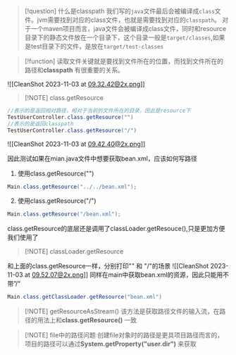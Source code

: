 
> [!question] 什么是classpath
> 我们写的`java`文件最后会被编译成`class`文件。jvm需要找到对应的class文件，也就是需要找到对应的`classpath`。
对于一个maven项目而言，java文件会被编译成class文件，同时和resource目录下的静态文件放在一个目录下，这个目录一般是`target/classes`,如果是test目录下的文件，是放在`target/test-classes`

> [!function] 
> 读取文件关键就是要找到文件所在的位置，而找到文件所在的路径和**classpath**
> 有很重要的关系。 
> 


![[CleanShot 2023-11-03 at 09.32.42@2x.png]]


> [!NOTE] class.getResource
> 

```java
//表示的是返回相对路径，相对于当前的文件所在的目录，因此是resource下
TestUserController.class.getResource("")
//表示的是返回classpath
TestUserController.class.getResource("/")
```
![[CleanShot 2023-11-03 at 09.42.40@2x.png]]

因此测试如果在mian.java文件中想要获取bean.xml，应该如何写路径
1. 使用class.getResource("")
```java
Main.class.getResource("../../bean.xml");
```
2. 使用class.getResource("/")
```java
Main.class.getResource("/bean.xml");
```
class.getResource的底层还是调用了classLoader.getResouce(),只是更加方便我们使用了


> [!NOTE] classLoader.getResource

和上面的class.getResource一样，分别打印"" 和 "/"的场景
![[CleanShot 2023-11-03 at 09.52.07@2x.png]]
同样在main中获取bean.xml的资源，因此只能用不带”/“

```java
Main.class.getClassLoader.getResource("bean.xml")
```



> [!NOTE] getResourceAsStream()
> 该方法是获取路径文件的输入流，在路径的用法上和**class.getResource()** 一致




> [!NOTE] file中的路径问题
> 创建file对象时的路径是更具项目路径而言的，项目的路径可以通过**System.getProperty("user.dir")** 来获取




